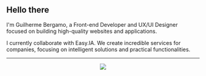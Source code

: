 ## Hello there

<p>I'm Guilherme Bergamo, a Front-end Developer and UX/UI Designer focused on building high-quality websites and applications.</p>

<p>I currently collaborate with Easy.IA. We create incredible services for companies, focusing on intelligent solutions and practical functionalities.</p>

---

<p align="center">
  <a href="https://skillicons.dev">
    <img src="https://skillicons.dev/icons?i=react,typescript,next,vite,tailwind,figma,vercel,firebase" />
  </a>
</p>

